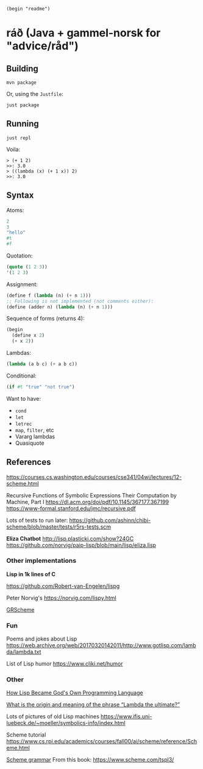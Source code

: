 `(begin "readme")`

# ráð (Java + gammel-norsk for "advice/råd")

## Building

```
mvn package
```

Or, using the `Justfile`:

```
just package
```

## Running

```
just repl
```

Voila:

```
> (+ 1 2)
>>: 3.0
> ((lambda (x) (+ 1 x)) 2)
>>: 3.0
```

## Syntax

Atoms:

```lisp
2
3
"hello"
#t
#f
```

Quotation:

```lisp
(quote (1 2 3))
'(1 2 3)
```

Assignment:

```lisp
(define f (lambda (n) (+ n 1)))
;; Following is not implemented (not comments either):
(define (adder n) (lambda (n) (+ n 1)))
```

Sequence of forms (returns 4):

```lisp
(begin
  (define x 2)
  (+ x 2))
```


Lambdas:

```lisp
(lambda (a b c) (+ a b c))
```

Conditional:

```lisp
(if #t "true" "not true")
```

Want to have:

 - `cond`
 - `let`
 - `letrec`
 - `map`, `filter`, etc
 - Vararg lambdas
 - Quasiquote
 
 
 
## References

https://courses.cs.washington.edu/courses/cse341/04wi/lectures/12-scheme.html

Recursive Functions of Symbolic Expressions
Their Computation by Machine, Part I
https://dl.acm.org/doi/pdf/10.1145/367177.367199
https://www-formal.stanford.edu/jmc/recursive.pdf


Lots of tests to run later: https://github.com/ashinn/chibi-scheme/blob/master/tests/r5rs-tests.scm

**Eliza Chatbot**
http://lisp.plasticki.com/show?24GC
https://github.com/norvig/paip-lisp/blob/main/lisp/eliza.lisp



### Other implementations

**Lisp in 1k lines of C**

https://github.com/Robert-van-Engelen/lispg

Peter Norvig's
https://norvig.com/lispy.html

[GRScheme](https://andreyor.st/posts/2020-02-25-grscheme-design-part-1/)

### Fun

Poems and jokes about Lisp
https://web.archive.org/web/20170320142011/http://www.gotlisp.com/lambda/lambda.txt

List of Lisp humor
https://www.cliki.net/humor

### Other

[How Lisp Became God's Own Programming Language](https://twobithistory.org/2018/10/14/lisp.html)

[What is the origin and meaning of the phrase “Lambda the ultimate?”](https://softwareengineering.stackexchange.com/questions/107687/what-is-the-origin-and-meaning-of-the-phrase-lambda-the-ultimate)

Lots of pictures of old Lisp machines
https://www.ifis.uni-luebeck.de/~moeller/symbolics-info/index.html

Scheme tutorial
https://www.cs.rpi.edu/academics/courses/fall00/ai/scheme/reference/Scheme.html

[Scheme grammar](https://www.scheme.com/tspl3/grammar.html)
From this book: https://www.scheme.com/tspl3/

